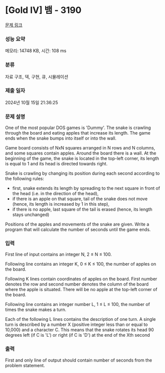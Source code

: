 # [Gold IV] 뱀 - 3190 

[문제 링크](https://www.acmicpc.net/problem/3190) 

### 성능 요약

메모리: 14748 KB, 시간: 108 ms

### 분류

자료 구조, 덱, 구현, 큐, 시뮬레이션

### 제출 일자

2024년 10월 15일 21:36:25

### 문제 설명

<p>One of the most popular DOS games is 'Dummy'. The snake is crawling through the board and eating apples that increase its length. The game ends when the snake bumps into itself or into the wall. </p>

<p>Game board consists of NxN squares arranged in N rows and N columns, and some squares contain apples. Around the board there is a wall. At the beginning of the game, the snake is located in the top-left corner, its length is equal to 1 and its head is directed towards right. </p>

<p>Snake is crawling by changing its position during each second according to the following rules: </p>

<ul>
	<li>first, snake extends its length by spreading to the next square in front of the head (i.e. in the direction of the head),</li>
	<li>if there is an apple on that square, tail of the snake does not move (hence, its length is increased by 1 in this step),</li>
	<li>if there is no apple, last square of the tail is erased (hence, its length stays unchanged) </li>
</ul>

<p>Positions of the apples and movements of the snake are given. Write a program that will calculate the number of seconds until the game ends. </p>

### 입력 

 <p>First line of input contains an integer N, 2 ≤ N ≤ 100. </p>

<p>Following line contains an integer K, 0 ≤ K ≤ 100, the number of apples on the board. </p>

<p>Following K lines contain coordinates of apples on the board. First number denotes the row and second number denotes the column of the board where the apple is situated. There will be no apple at the top-left corner of the board. </p>

<p>Following line contains an integer number L, 1 ≤ L ≤ 100, the number of times the snake makes a turn. </p>

<p>Each of the following L lines contains the description of one turn. A single turn is described by a number X (positive integer less than or equal to 10,000) and a character C. This means that the snake rotates its head 90 degrees left (if C is 'L') or right (if C is 'D') at the end of the Xth second </p>

### 출력 

 <p>First and only line of output should contain number of seconds from the problem statement. </p>

